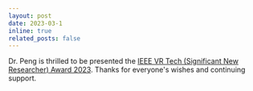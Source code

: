 ```yaml
---
layout: post
date: 2023-03-1
inline: true
related_posts: false
---
```


 Dr. Peng is thrilled to be presented the [IEEE VR Tech (Significant New Researcher) Award 2023](http://ieeevr.org/2023/awards/vgtc/). Thanks for everyone's wishes and continuing support.
